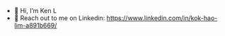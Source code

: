 - 👋 Hi, I’m Ken L
- 👀 Reach out to me on Linkedin: https://www.linkedin.com/in/kok-hao-lim-a891b669/
